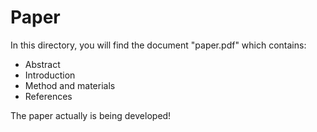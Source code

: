 # Paper

In this directory, you will find the document "paper.pdf" which contains:
  - Abstract
  - Introduction
  - Method and materials
  - References

The paper actually is being developed!
